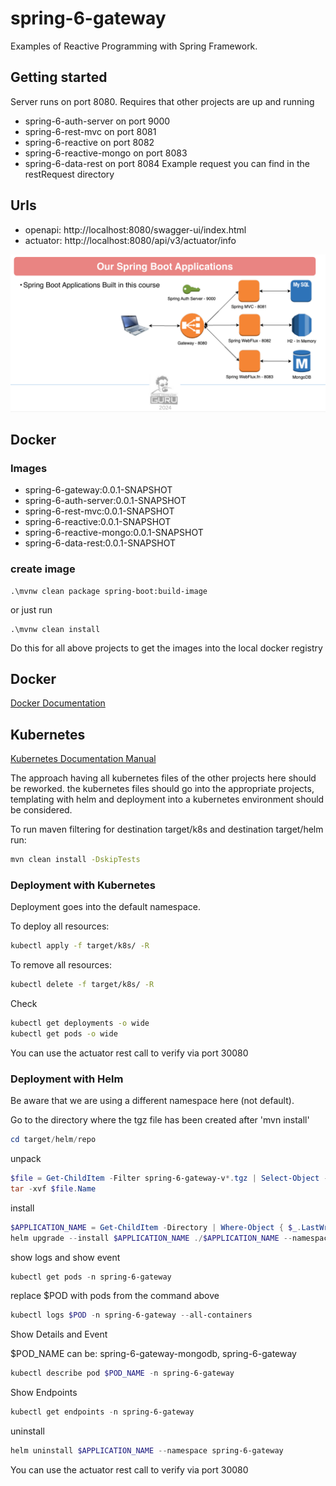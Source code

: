 # spring-6-gateway
Examples of Reactive Programming with Spring Framework.

## Getting started
Server runs on port 8080. Requires that other projects are up and running
* spring-6-auth-server on port 9000
* spring-6-rest-mvc on port 8081
* spring-6-reactive on port 8082
* spring-6-reactive-mongo on port 8083
* spring-6-data-rest on port 8084
Example request you can find in the restRequest directory

## Urls
* openapi: http://localhost:8080/swagger-ui/index.html
* actuator: http://localhost:8080/api/v3/actuator/info

![alt text](docs/guru.png "Overview")

## Docker

### Images
* spring-6-gateway:0.0.1-SNAPSHOT
* spring-6-auth-server:0.0.1-SNAPSHOT
* spring-6-rest-mvc:0.0.1-SNAPSHOT
* spring-6-reactive:0.0.1-SNAPSHOT
* spring-6-reactive-mongo:0.0.1-SNAPSHOT
* spring-6-data-rest:0.0.1-SNAPSHOT

### create image
```shell
.\mvnw clean package spring-boot:build-image
```
or just run
```shell
.\mvnw clean install
```

Do this for all above projects to get the images into the local docker registry


## Docker

[Docker Documentation](docker-manual/DockerCommands.md)

## Kubernetes

[Kubernetes Documentation Manual](k8s-manual/KubeCommands.md)

The approach having all kubernetes files of the other projects here should be reworked. the kubernetes files should go into the 
appropriate projects, templating with helm and deployment into a kubernetes environment should be considered.

To run maven filtering for destination target/k8s and destination target/helm run:
```bash
mvn clean install -DskipTests 
```

### Deployment with Kubernetes

Deployment goes into the default namespace.

To deploy all resources:
```bash
kubectl apply -f target/k8s/ -R
```

To remove all resources:
```bash
kubectl delete -f target/k8s/ -R
```

Check
```bash
kubectl get deployments -o wide
kubectl get pods -o wide
```

You can use the actuator rest call to verify via port 30080

### Deployment with Helm

Be aware that we are using a different namespace here (not default).

Go to the directory where the tgz file has been created after 'mvn install'
```powershell
cd target/helm/repo
```

unpack
```powershell
$file = Get-ChildItem -Filter spring-6-gateway-v*.tgz | Select-Object -First 1
tar -xvf $file.Name
```

install
```powershell
$APPLICATION_NAME = Get-ChildItem -Directory | Where-Object { $_.LastWriteTime -ge $file.LastWriteTime } | Select-Object -ExpandProperty Name
helm upgrade --install $APPLICATION_NAME ./$APPLICATION_NAME --namespace spring-6-gateway --create-namespace --wait --timeout 5m --debug
```

show logs and show event
```powershell
kubectl get pods -n spring-6-gateway
```
replace $POD with pods from the command above
```powershell
kubectl logs $POD -n spring-6-gateway --all-containers
```

Show Details and Event

$POD_NAME can be: spring-6-gateway-mongodb, spring-6-gateway
```powershell
kubectl describe pod $POD_NAME -n spring-6-gateway
```

Show Endpoints
```powershell
kubectl get endpoints -n spring-6-gateway
```

uninstall
```powershell
helm uninstall $APPLICATION_NAME --namespace spring-6-gateway
```

You can use the actuator rest call to verify via port 30080
